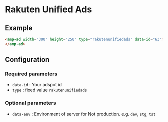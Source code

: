 <!---
Copyright 2020 The AMP HTML Authors. All Rights Reserved.

Licensed under the Apache License, Version 2.0 (the "License");
you may not use this file except in compliance with the License.
You may obtain a copy of the License at

  http://www.apache.org/licenses/LICENSE-2.0

Unless required by applicable law or agreed to in writing, software
distributed under the License is distributed on an "AS-IS" BASIS,
WITHOUT WARRANTIES OR CONDITIONS OF ANY KIND, either express or implied.
See the License for the specific language governing permissions and
limitations under the License.
-->

# Rakuten Unified Ads

## Example

```html
<amp-ad width="300" height="250" type="rakutenunifiedads" data-id="63">
</amp-ad>
```

## Configuration

### Required parameters

- `data-id` : Your adspot id
- `type` : fixed value `rakutenunifiedads`

### Optional parameters

- `data-env` : Environment of server for Not production. e.g. `dev`, `stg`, `tst`
